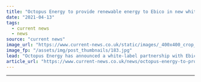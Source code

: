 ```yaml
---
title: "Octopus Energy to provide renewable energy to Ebico in new white-label partnership"
date: "2021-04-13"
tags: 
  - current news
  - news
source: "current news"
image_url: "https://www.current-news.co.uk/static/images/_400x400_crop_center-center/Octopus-Energy-office-Credit-Octopus-Energy.jpg"
image_fp: "/assets/img/post_thumbnails/183.jpg"
lead: "​Octopus Energy has announced a white-label partnership with Ebico, providing renewable electricity for its customers."
article_url: "https://www.current-news.co.uk/news/octopus-energy-to-provide-renewable-energy-to-ebico-in-new-white-label-partnership?utm_source=rss-feeds&utm_medium=rss&utm_campaign=rss"
---
```


---
